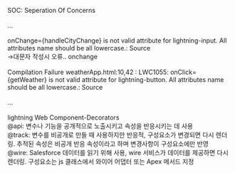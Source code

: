 SOC: Seperation Of Concerns <br/>
<br/>
...<br/>
<br/>
onChange={handleCityChange} is not valid attribute for lightning-input. All attributes name should be all lowercase.: Source<br/>
->대문자 작성시 오류.. onchange<br/>
<br/>
Compilation Failure weatherApp.html:10,42 : LWC1055: onClick={getWeather} is not valid attribute for lightning-button. All attributes name should be all lowercase.: Source<br/>
<br/>
...<br/>
<br/>
lightning Web Component-Decorators<br/>
@api: 변수나 기능을 공개적으로 노출시키고 속성을 반응시키는 데 사용<br/>
@track: 변수를 비공개로 만들 때 사용하지만 반응적, 구성요소가 변경되면 다시 렌더링. 추적된 속성은 비공개 반응 속성이라고 하며 변경사항이 구성요소에만 반영<br/>
@wire: Salesforce 데이터를 읽기 위해 사용, wire 서비스가 데이터를 제공하면 다시 렌더링. 구성요소는 js 클래스에서 와이어 어댑터 또는 Apex 메서드 지정<br/>
<br/>
